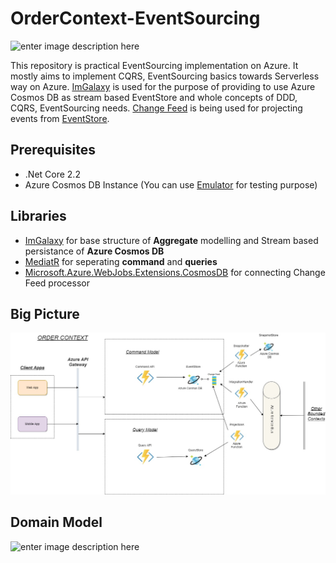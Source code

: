 # OrderContext-EventSourcing
![enter image description here](https://raw.githubusercontent.com/eyazici90/OrderContext-EventSourcing/master/docs/solution_structure.PNG?token=AKPSEUNJ5LWCUIGYAZKZ7AC5MUYLU)

This repository is practical EventSourcing implementation on Azure. It mostly aims to implement CQRS, EventSourcing basics towards Serverless way on Azure. [ImGalaxy](https://github.com/eyazici90/ImGalaxy) is used for the purpose of providing to use Azure Cosmos DB as stream based EventStore and whole concepts of DDD, CQRS, EventSourcing needs. [Change Feed](https://docs.microsoft.com/en-us/azure/cosmos-db/change-feed) is being used for projecting events from [EventStore](https://docs.microsoft.com/en-us/azure/cosmos-db/introduction).

## Prerequisites
 
 - .Net Core 2.2
 - Azure Cosmos DB Instance (You can use [Emulator](https://docs.microsoft.com/en-us/azure/cosmos-db/local-emulator) for testing purpose)
 
## Libraries
 - [ImGalaxy](https://github.com/eyazici90/ImGalaxy) for base structure of **Aggregate** modelling and Stream based persistance of **Azure Cosmos DB**
 - [MediatR](https://github.com/jbogard/MediatR) for seperating **command** and **queries**
 - [Microsoft.Azure.WebJobs.Extensions.CosmosDB](https://www.nuget.org/packages/Microsoft.Azure.WebJobs.Extensions.CosmosDB) for connecting Change Feed processor
 
 
## Big Picture
![enter image description here](https://raw.githubusercontent.com/eyazici90/OrderContext-EventSourcing/master/docs/big_picture.jpg?token=AKPSEUNE7BQDHL5XQDKXQLS5MUYGS)

## Domain Model
![enter image description here](https://raw.githubusercontent.com/eyazici90/OrderContext-EventSourcing/master/docs/domain_model.jpg?token=AKPSEUOW2RFSRD2YRJFC2NK5MUYE2)
 

